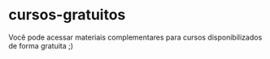 # cursos-gratuitos
Você pode acessar materiais complementares para cursos disponibilizados de forma gratuita ;)
